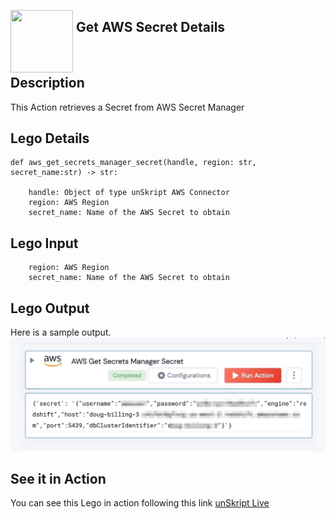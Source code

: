 [<img align="left" src="https://unskript.com/assets/favicon.png" width="100" height="100" style="padding-right: 5px">](https://unskript.com/assets/favicon.png) 
<h2>Get AWS Secret Details</h2>

<br>

## Description
This Action retrieves a Secret from AWS Secret Manager


## Lego Details
    def aws_get_secrets_manager_secret(handle, region: str, secret_name:str) -> str:

        handle: Object of type unSkript AWS Connector
		region: AWS Region
		secret_name: Name of the AWS Secret to obtain

## Lego Input
		region: AWS Region
		secret_name: Name of the AWS Secret to obtain

## Lego Output
Here is a sample output.
<img src="./awsgetsecret.jpg">

## See it in Action

You can see this Lego in action following this link [unSkript Live](https://us.app.unskript.io)

